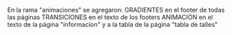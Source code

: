 En la rama "animaciones" se agregaron:
GRADIENTES en el footer de todas las páginas
TRANSICIONES en el texto de los footers
ANIMACIÓN en el texto de la página "informacion" y a la tabla de la página "tabla de talles"
